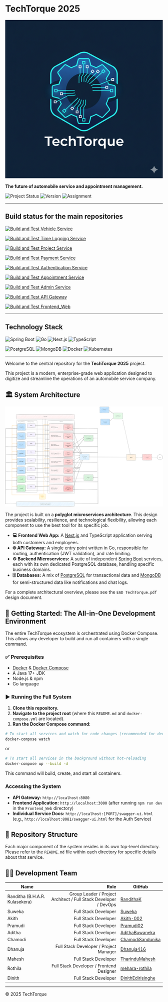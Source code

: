 # TechTorque 2025

![Logo](Logo.png)

**The future of automobile service and appointment management.**

![Project Status](https://img.shields.io/badge/Project%20Status-Active%20Development-success?style=for-the-badge) ![Version](https://img.shields.io/badge/Version-v1.0%20(Scaffolded)-blue?style=for-the-badge) ![Assignment](https://img.shields.io/badge/Assignment-Enterprise%20Application%20Development-lightgrey?style=for-the-badge)

---

## Build status for the main repositories

[![Build and Test Vehicle Service](https://github.com/TechTorque-2025/Vehicle_Service/actions/workflows/buildtest.yaml/badge.svg)](https://github.com/TechTorque-2025/Vehicle_Service/actions/workflows/buildtest.yaml)

[![Build and Test Time Logging Service](https://github.com/TechTorque-2025/Time_Logging_Service/actions/workflows/buildtest.yaml/badge.svg)](https://github.com/TechTorque-2025/Time_Logging_Service/actions/workflows/buildtest.yaml)

[![Build and Test Project Service](https://github.com/TechTorque-2025/Project_Service/actions/workflows/buildtest.yaml/badge.svg)](https://github.com/TechTorque-2025/Project_Service/actions/workflows/buildtest.yaml)

[![Build and Test Payment Service](https://github.com/TechTorque-2025/Payment_Service/actions/workflows/buildtest.yaml/badge.svg)](https://github.com/TechTorque-2025/Payment_Service/actions/workflows/buildtest.yaml)

[![Build and Test Authentication Service](https://github.com/TechTorque-2025/Authentication/actions/workflows/buildtest.yaml/badge.svg)](https://github.com/TechTorque-2025/Authentication/actions/workflows/buildtest.yaml)

[![Build and Test Appointment Service](https://github.com/TechTorque-2025/Appointment_Service/actions/workflows/buildtest.yaml/badge.svg)](https://github.com/TechTorque-2025/Appointment_Service/actions/workflows/buildtest.yaml)

[![Build and Test Admin Service](https://github.com/TechTorque-2025/Admin_Service/actions/workflows/buildtest.yaml/badge.svg)](https://github.com/TechTorque-2025/Admin_Service/actions/workflows/buildtest.yaml)

[![Build and Test API Gateway](https://github.com/TechTorque-2025/API_Gateway/actions/workflows/buildtest.yaml/badge.svg)](https://github.com/TechTorque-2025/API_Gateway/actions/workflows/buildtest.yaml)

[![Build and Test Frontend_Web](https://github.com/TechTorque-2025/Frontend_Web/actions/workflows/buildtest.yaml/badge.svg)](https://github.com/TechTorque-2025/Frontend_Web/actions/workflows/buildtest.yaml)

---

## Technology Stack

![Spring Boot](https://img.shields.io/badge/Spring_Boot-6DB33F?style=for-the-badge&logo=spring-boot&logoColor=white) ![Go](https://img.shields.io/badge/go-%2300ADD8.svg?style=for-the-badge&logo=go&logoColor=white) ![Next.js](https://img.shields.io/badge/Next-black?style=for-the-badge&logo=next.js&logoColor=white) ![TypeScript](https://img.shields.io/badge/TypeScript-3178C6?style=for-the-badge&logo=typescript&logoColor=white)

![PostgreSQL](https://img.shields.io/badge/PostgreSQL-4169E1?style=for-the-badge&logo=postgresql&logoColor=white) ![MongoDB](https://img.shields.io/badge/MongoDB-4EA94B?style=for-the-badge&logo=mongodb&logoColor=white) ![Docker](https://img.shields.io/badge/Docker-2496ED?style=for-the-badge&logo=docker&logoColor=white) ![Kubernetes](https://img.shields.io/badge/Kubernetes-326CE5?style=for-the-badge&logo=kubernetes&logoColor=white)

---

Welcome to the central repository for the **TechTorque 2025** project.

This project is a modern, enterprise-grade web application designed to digitize and streamline the operations of an automobile service company.

## 🏛️ System Architecture

![Architecture Diagram](Architecture.png)

The project is built on a **polyglot microservices architecture**. This design provides scalability, resilience, and technological flexibility, allowing each component to use the best tool for its specific job.

- **💻 Frontend Web App:** A [Next.js](https://nextjs.org/) and TypeScript application serving both customers and employees.
- **🌐 API Gateway:** A single entry point written in Go, responsible for routing, authentication (JWT validation), and rate limiting.
- **⚙️ Backend Microservices:** A suite of independent [Spring Boot](https://spring.io/projects/spring-boot) services, each with its own dedicated PostgreSQL database, handling specific business domains.
- **🗄️ Databases:** A mix of [PostgreSQL](https://www.postgresql.org/) for transactional data and [MongoDB](https://www.mongodb.com/) for semi-structured data like notifications and chat logs.

For a complete architectural overview, please see the `EAD TechTorque.pdf` design document.

## 🚀 Getting Started: The All-in-One Development Environment

The entire TechTorque ecosystem is orchestrated using Docker Compose. This allows any developer to build and run all containers with a single command.

### ✅ Prerequisites

- [Docker](https://www.docker.com/get-started) & [Docker Compose](https://docs.docker.com/compose/install/)
- A Java 17+ JDK
- Node.js & npm
- Go language

### ▶️ Running the Full System

1. **Clone this repository.**
2. **Navigate to the project root** (where this `README.md` and `docker-compose.yml` are located).
3. **Run the Docker Compose command:**

```bash
# To start all services and watch for code changes (recommended for development)
docker-compose watch
```

or

```bash
# To start all services in the background without hot-reloading
docker-compose up --build -d
```

This command will build, create, and start all containers.

### Accessing the System

- **API Gateway:** `http://localhost:8080`
- **Frontend Application:** `http://localhost:3000` (after running `npm run dev` in the `Frontend_Web` directory)
- **Individual Service Docs:** `http://localhost:[PORT]/swagger-ui.html` (e.g., `http://localhost:8081/swagger-ui.html` for the Auth Service)

## 🧩 Repository Structure

Each major component of the system resides in its own top-level directory. Please refer to the `README.md` file within each directory for specific details about that service.

## 🧑‍💻 Development Team

| Name | Role | GitHub |
|---|---:|---|
| Randitha (B.H.A.R. Kulasekera) | Group Leader / Project Architect / Full Stack Developer / DevOps | [RandithaK](https://github.com/RandithaK) |
| Suweka | Full Stack Developer | [Suweka](https://github.com/Suweka) |
| Akith | Full Stack Developer | [Akith-002](https://github.com/Akith-002) |
| Pramudi | Full Stack Developer | [Pramudi02](https://github.com/Pramudi02) |
| Aditha | Full Stack Developer | [AdithaBuwaneka](https://github.com/AdithaBuwaneka) |
| Chamodi | Full Stack Developer | [ChamodiSandunika](https://github.com/ChamodiSandunika) |
| Dhanuja | Full Stack Developer / Project Manager | [Dhanuja416](https://github.com/Dhanuja416) |
| Mahesh | Full Stack Developer | [TharinduMahesh](https://github.com/TharinduMahesh) |
| Rothila | Full Stack Developer / Frontend Designer | [mehara-rothila](https://github.com/mehara-rothila) |
| Dinith | Full Stack Developer | [DinithEdirisinghe](https://github.com/DinithEdirisinghe) |

---
© 2025 TechTorque
